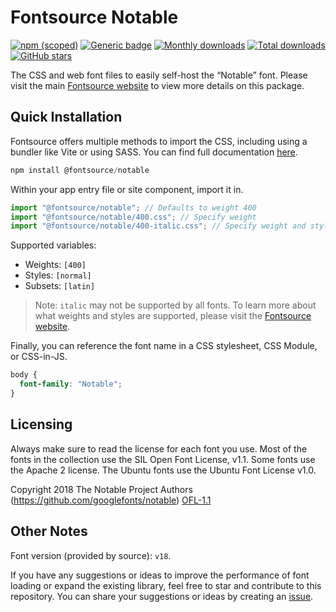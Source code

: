 # Fontsource Notable

[![npm (scoped)](https://img.shields.io/npm/v/@fontsource/notable?color=brightgreen)](https://www.npmjs.com/package/@fontsource/notable) [![Generic badge](https://img.shields.io/badge/fontsource-passing-brightgreen)](https://github.com/fontsource/fontsource) [![Monthly downloads](https://badgen.net/npm/dm/@fontsource/notable)](https://github.com/fontsource/fontsource) [![Total downloads](https://badgen.net/npm/dt/@fontsource/notable)](https://github.com/fontsource/fontsource) [![GitHub stars](https://img.shields.io/github/stars/fontsource/fontsource.svg?style=social&label=Star)](https://github.com/fontsource/fontsource/stargazers)

The CSS and web font files to easily self-host the “Notable” font. Please visit the main [Fontsource website](https://fontsource.org/fonts/notable) to view more details on this package.

## Quick Installation

Fontsource offers multiple methods to import the CSS, including using a bundler like Vite or using SASS. You can find full documentation [here](https://fontsource.org/docs/getting-started/introduction).

```javascript
npm install @fontsource/notable
```

Within your app entry file or site component, import it in.

```javascript
import "@fontsource/notable"; // Defaults to weight 400
import "@fontsource/notable/400.css"; // Specify weight
import "@fontsource/notable/400-italic.css"; // Specify weight and style
```

Supported variables:
- Weights: `[400]`
- Styles: `[normal]`
- Subsets: `[latin]`

> Note: `italic` may not be supported by all fonts. To learn more about what weights and styles are supported, please visit the [Fontsource website](https://fontsource.org/fonts/notable).

Finally, you can reference the font name in a CSS stylesheet, CSS Module, or CSS-in-JS.

```css
body {
  font-family: "Notable";
}
```

## Licensing
Always make sure to read the license for each font you use. Most of the fonts in the collection use the SIL Open Font License, v1.1. Some fonts use the Apache 2 license. The Ubuntu fonts use the Ubuntu Font License v1.0.

Copyright 2018 The Notable Project Authors (https://github.com/googlefonts/notable)
[OFL-1.1](https://openfontlicense.org)

## Other Notes
Font version (provided by source): `v18`.

If you have any suggestions or ideas to improve the performance of font loading or expand the existing library, feel free to star and contribute to this repository. You can share your suggestions or ideas by creating an [issue](https://github.com/fontsource/fontsource/issues).
